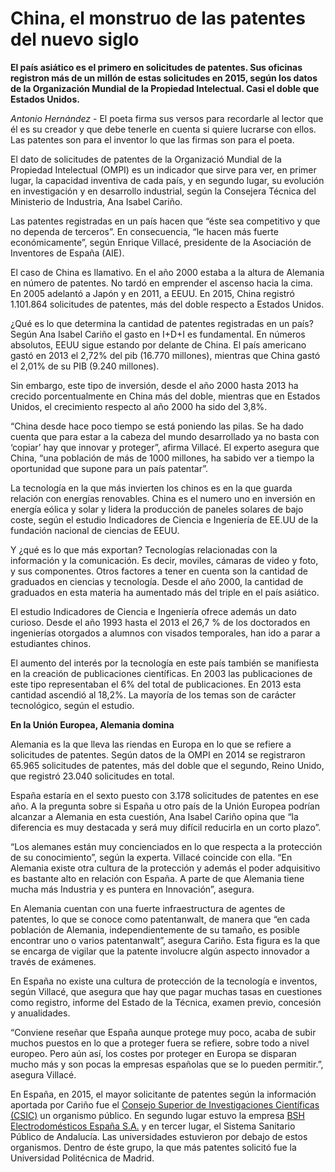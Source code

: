 # China, el monstruo de las patentes del nuevo siglo 
**El país asiático es el primero en solicitudes de patentes. Sus oficinas registron más de un millón de estas solicitudes en 2015, según los datos de la Organización Mundial de la Propiedad Intelectual. Casi el doble que Estados Unidos.**

*Antonio Hernández* - El poeta firma sus versos para recordarle al lector que él es su creador y que debe tenerle en cuenta si quiere lucrarse con ellos. Las patentes son para el inventor lo que las firmas son para el poeta.

El dato de solicitudes de patentes de la Organizació Mundial de la Propiedad Intelectual (OMPI) es un indicador que sirve para ver, en primer lugar, la capacidad inventiva de cada país, y en segundo lugar, su  evolución en investigación y en desarrollo industrial, según la Consejera Técnica del Ministerio de Industria, Ana Isabel Cariño.

Las patentes registradas en un país hacen que “éste sea competitivo y que no dependa de terceros”. En consecuencia, “le hacen más fuerte económicamente”, según Enrique Villacé, presidente de la Asociación de Inventores de España (AIE).

El caso de China es llamativo. En el año 2000 estaba a la altura de Alemania en número de patentes. No tardó en emprender el ascenso hacia la cima. En 2005 adelantó a Japón y en 2011, a EEUU. En 2015, China registró 1.101.864 solicitudes de patentes, más del doble respecto a Estados Unidos.
 
¿Qué es lo que determina la cantidad de patentes registradas en un país? Según Ana Isabel Cariño el gasto en I+D+I es fundamental. En números absolutos, EEUU sigue estando por delante de China. El país americano gastó en 2013 el 2,72% del pib (16.770 millones), mientras que China gastó el 2,01% de su PIB (9.240 millones).

Sin embargo, este tipo de inversión, desde el año 2000 hasta 2013 ha crecido porcentualmente en China más del doble, mientras que en Estados Unidos, el crecimiento respecto al año 2000 ha sido del 3,8%. 
 
“China desde hace poco tiempo se está poniendo las pilas. Se ha dado cuenta que para estar a la cabeza del mundo desarrollado ya no basta con ‘copiar’ hay que innovar y proteger”, afirma Villacé. El experto asegura que China, “una población de más de 1000 millones, ha sabido ver a tiempo la oportunidad que supone para un país patentar”.

La tecnología en la que más invierten los chinos es en la que guarda relación con energías renovables. China es el numero uno en inversión en energía eólica y solar y lidera la producción de paneles solares de bajo coste, según el estudio Indicadores de Ciencia e Ingeniería de EE.UU de la fundación nacional de ciencias de EEUU.

Y ¿qué es lo que más exportan? Tecnologías relacionadas con la información y la comunicación. Es decir, moviles, cámaras de video y foto, y sus componentes.
Otros factores a tener en cuenta son la cantidad de graduados en ciencias y tecnología. Desde el año 2000, la cantidad de graduados en esta materia  ha aumentado más del triple en el país asiático.

El estudio Indicadores de Ciencia e Ingeniería ofrece además un dato curioso. Desde el año 1993 hasta el 2013 el 26,7 % de los doctorados en ingenierías otorgados a alumnos con visados temporales, han ido a parar a estudiantes chinos.

El aumento del interés por la tecnología en este país también se manifiesta en la creación de publicaciones científicas. En 2003 las publicaciones de este tipo representaban el 6% del total de publicaciones. En 2013 esta cantidad ascendió al 18,2%. La mayoría de los temas son de carácter tecnológico, según el estudio. 

**En la Unión Europea, Alemania domina**

Alemania es la que lleva las riendas en Europa en lo que se refiere a solicitudes de patentes. Según datos de la OMPI en 2014 se registraron 65.965 solicitudes de patentes, más del doble que el segundo, Reino Unido, que registró 23.040 solicitudes en total.
 
España estaría en el sexto puesto con 3.178 solicitudes de patentes en ese año. A la pregunta sobre si España u otro país de la Unión Europea podrían alcanzar a Alemania en esta cuestión, Ana Isabel Cariño opina que “la diferencia es muy destacada y será muy difícil reducirla en un corto plazo”.

“Los alemanes están muy concienciados en lo que respecta a la protección de su conocimiento”, según la experta. Villacé coincide con ella. “En Alemania existe otra cultura de la protección y además el poder adquisitivo es bastante alto en relación con España. A parte de que Alemania tiene mucha más Industria y es puntera en Innovación”, asegura.

En Alemania cuentan con una fuerte infraestructura de agentes de patentes, lo que se conoce como patentanwalt, de manera que “en cada población de Alemania, independientemente de su tamaño, es posible encontrar uno o varios patentanwalt”, asegura Cariño. Esta figura es la que se encarga de vigilar que la patente involucre algún aspecto innovador a través de exámenes.

En España no existe una cultura de protección de la tecnología e inventos, según Villacé, que asegura que hay que pagar muchas tasas en cuestiones como registro, informe del Estado de la Técnica, examen previo, concesión y anualidades.

“Conviene reseñar que España aunque protege muy poco, acaba de subir muchos puestos en lo que a proteger fuera se refiere, sobre todo a nivel europeo. Pero aún así, los costes por proteger en  Europa se disparan mucho más y son pocas la empresas españolas que se lo pueden permitir.”, asegura Villacé.

En España, en 2015, el mayor solicitante de patentes según la información aportada por Cariño fue el [Consejo Superior de Investigaciones Científicas (CSIC)](http://www.csic.es/) un organismo público. En segundo lugar estuvo la empresa [BSH Electrodomésticos España S.A.](https://www.bsh-group.com/laender/es/) y en tercer lugar, el Sistema Sanitario Público de Andalucía. Las universidades estuvieron por debajo de estos organismos. Dentro de éste grupo, la que más patentes solicitó fue la Universidad Politécnica de Madrid.

